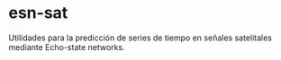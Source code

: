 # esn-sat
Utilidades para la predicción de series de tiempo en señales satelitales mediante Echo-state networks.

